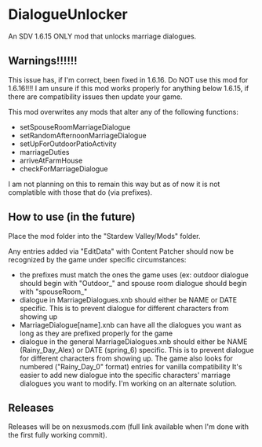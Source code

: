 # DialogueUnlocker
An SDV 1.6.15 ONLY mod that unlocks marriage dialogues.

## Warnings!!!!!!
This issue has, if I'm correct, been fixed in 1.6.16. Do NOT use this mod for 1.6.16!!!!
I am unsure if this mod works properly for anything below 1.6.15, if there are compatibility issues then update your game.

This mod overwrites any mods that alter any of the following functions:
- setSpouseRoomMarriageDialogue
- setRandomAfternoonMarriageDialogue
- setUpForOutdoorPatioActivity
- marriageDuties
- arriveAtFarmHouse
- checkForMarriageDialogue

I am not planning on this to remain this way but as of now it is not complatible with those that do (via prefixes).

## How to use (in the future)
Place the mod folder into the "Stardew Valley/Mods" folder.

Any entries added via "EditData" with Content Patcher should now be recognized by the game under specific circumstances:
- the prefixes must match the ones the game uses (ex: outdoor dialogue should begin with "Outdoor_" and spouse room dialogue should begin with "spouseRoom_"
- dialogue in MarriageDialogues.xnb should either be NAME or DATE specific. This is to prevent dialogue for different characters from showing up
- MarriageDialogue[name].xnb can have all the dialogues you want as long as they are prefixed properly for the game
- dialogue in the general MarriageDialogues.xnb should either be NAME (Rainy_Day_Alex) or DATE (spring_6) specific. This is to prevent dialogue for different characters from showing up. The game also looks for numbered ("Rainy_Day_0" format) entries for vanilla compatibility
It's easier to add new dialogue into the specific characters' marriage dialogues you want to modify. I'm working on an alternate solution.

## Releases
Releases will be on nexusmods.com (full link available when I'm done with the first fully working commit).
